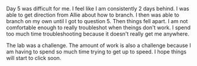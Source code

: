 Day 5 was difficult for me. I feel like I am consistently 2 days behind. I was able to get direction from Allie about how to branch. I then was able to branch on my own until I got to question 5. Then things fell apart. I am not comfortable enough to really troubleshot when theings don't work. I spend too much time troubleshooting because it doesn't really get me anywhere.

The lab was a challenge. The amount of work is also a challenge because I am having to spend so much time trying to get up to speed. I hope things will start to click soon. 